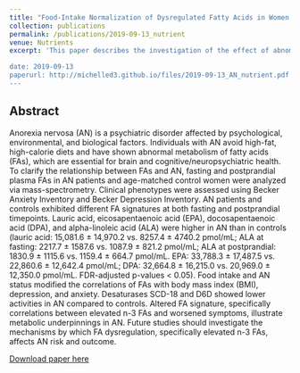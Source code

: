 ```yaml
---
title: "Food-Intake Normalization of Dysregulated Fatty Acids in Women with Anorexia Nervosa"
collection: publications
permalink: /publications/2019-09-13_nutrient
venue: Nutrients
excerpt: 'This paper describes the investigation of the effect of abnomal metabolism of fatty acids (FAs) to anorexia nervosa (AN) patients. We found that intake and AN status modified the correlations of FAs with body mass index (BMI), depression, and anxiety. Specifically, FAs dysregulations correlate with worsened symptoms of AN.

date: 2019-09-13
paperurl: http://michelled3.github.io/files/2019-09-13_AN_nutrient.pdf
---
```


## Abstract
Anorexia nervosa (AN) is a psychiatric disorder affected by psychological, environmental, and biological factors. Individuals with AN avoid high-fat, high-calorie diets and have shown abnormal metabolism of fatty acids (FAs), which are essential for brain and cognitive/neuropsychiatric health. To clarify the relationship between FAs and AN, fasting and postprandial plasma FAs in AN patients and age-matched control women were analyzed via mass-spectrometry. Clinical phenotypes were assessed using Becker Anxiety Inventory and Becker Depression Inventory. AN patients and controls exhibited different FA signatures at both fasting and postprandial timepoints. Lauric acid, eicosapentaenoic acid (EPA), docosapentaenoic acid (DPA), and alpha-linoleic acid (ALA) were higher in AN than in controls (lauric acid: 15,081.6 ± 14,970.2 vs. 8257.4 ± 4740.2 pmol/mL; ALA at fasting: 2217.7 ± 1587.6 vs. 1087.9 ± 821.2 pmol/mL; ALA at postprandial: 1830.9 ± 1115.6 vs. 1159.4 ± 664.7 pmol/mL. EPA: 33,788.3 ± 17,487.5 vs. 22,860.6 ± 12,642.4 pmol/mL; DPA: 32,664.8 ± 16,215.0 vs. 20,969.0 ± 12,350.0 pmol/mL. FDR-adjusted p-values < 0.05). Food intake and AN status modified the correlations of FAs with body mass index (BMI), depression, and anxiety. Desaturases SCD-18 and D6D showed lower activities in AN compared to controls. Altered FA signature, specifically correlations between elevated n-3 FAs and worsened symptoms, illustrate metabolic underpinnings in AN. Future studies should investigate the mechanisms by which FA dysregulation, specifically elevated n-3 FAs, affects AN risk and outcome. 

[Download paper here](http://michelled3.github.io/files/2019-09-13_AN_nutrient.pdf)
